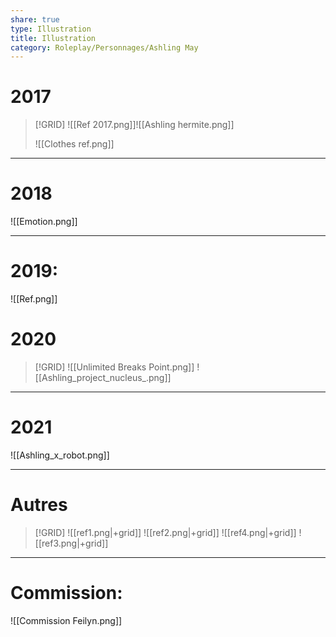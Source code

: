 ```yaml
---
share: true
type: Illustration
title: Illustration
category: Roleplay/Personnages/Ashling May
---
```


# 2017

>[!GRID]
>![[Ref 2017.png]]![[Ashling hermite.png]]
>
>![[Clothes ref.png]]

---
# 2018
![[Emotion.png]]

---
# 2019:
![[Ref.png]]

# 2020
>[!GRID]
> ![[Unlimited Breaks Point.png]] ![[Ashling_project_nucleus_.png]]

---
# 2021
![[Ashling_x_robot.png]]

---
# Autres
>[!GRID]
>![[ref1.png|+grid]] ![[ref2.png|+grid]]
>![[ref4.png|+grid]] ![[ref3.png|+grid]]


---

# Commission:
![[Commission Feilyn.png]]